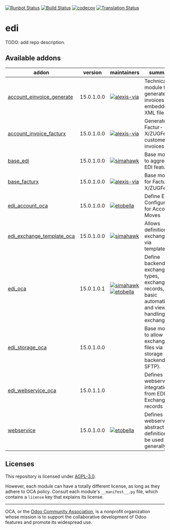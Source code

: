 [![Runbot Status](https://runbot.odoo-community.org/runbot/badge/flat/226/15.0.svg)](https://runbot.odoo-community.org/runbot/repo/github-com-oca-edi-226)
[![Build Status](https://travis-ci.com/OCA/edi.svg?branch=15.0)](https://travis-ci.com/OCA/edi)
[![codecov](https://codecov.io/gh/OCA/edi/branch/15.0/graph/badge.svg)](https://codecov.io/gh/OCA/edi)
[![Translation Status](https://translation.odoo-community.org/widgets/edi-15-0/-/svg-badge.svg)](https://translation.odoo-community.org/engage/edi-15-0/?utm_source=widget)

<!-- /!\ do not modify above this line -->

# edi

TODO: add repo description.

<!-- /!\ do not modify below this line -->

<!-- prettier-ignore-start -->

[//]: # (addons)

Available addons
----------------
addon | version | maintainers | summary
--- | --- | --- | ---
[account_einvoice_generate](account_einvoice_generate/) | 15.0.1.0.0 | [![alexis-via](https://github.com/alexis-via.png?size=30px)](https://github.com/alexis-via) | Technical module to generate PDF invoices with embedded XML file
[account_invoice_facturx](account_invoice_facturx/) | 15.0.1.0.0 | [![alexis-via](https://github.com/alexis-via.png?size=30px)](https://github.com/alexis-via) | Generate Factur-X/ZUGFeRD customer invoices
[base_edi](base_edi/) | 15.0.1.0.0 | [![simahawk](https://github.com/simahawk.png?size=30px)](https://github.com/simahawk) | Base module to aggregate EDI features.
[base_facturx](base_facturx/) | 15.0.1.0.0 | [![alexis-via](https://github.com/alexis-via.png?size=30px)](https://github.com/alexis-via) | Base module for Factur-X/ZUGFeRD
[edi_account_oca](edi_account_oca/) | 15.0.1.0.0 | [![etobella](https://github.com/etobella.png?size=30px)](https://github.com/etobella) | Define EDI Configuration for Account Moves
[edi_exchange_template_oca](edi_exchange_template_oca/) | 15.0.1.0.0 | [![simahawk](https://github.com/simahawk.png?size=30px)](https://github.com/simahawk) | Allows definition of exchanges via templates.
[edi_oca](edi_oca/) | 15.0.1.0.1 | [![simahawk](https://github.com/simahawk.png?size=30px)](https://github.com/simahawk) [![etobella](https://github.com/etobella.png?size=30px)](https://github.com/etobella) | Define backends, exchange types, exchange records, basic automation and views for handling EDI exchanges.
[edi_storage_oca](edi_storage_oca/) | 15.0.1.0.0 |  | Base module to allow exchanging files via storage backend (eg: SFTP).
[edi_webservice_oca](edi_webservice_oca/) | 15.0.1.1.0 |  | Defines webservice integration from EDI Exchange records
[webservice](webservice/) | 15.0.1.0.0 | [![etobella](https://github.com/etobella.png?size=30px)](https://github.com/etobella) | Defines webservice abstract definition to be used generally

[//]: # (end addons)

<!-- prettier-ignore-end -->

## Licenses

This repository is licensed under [AGPL-3.0](LICENSE).

However, each module can have a totally different license, as long as they adhere to OCA
policy. Consult each module's `__manifest__.py` file, which contains a `license` key
that explains its license.

----

OCA, or the [Odoo Community Association](http://odoo-community.org/), is a nonprofit
organization whose mission is to support the collaborative development of Odoo features
and promote its widespread use.
